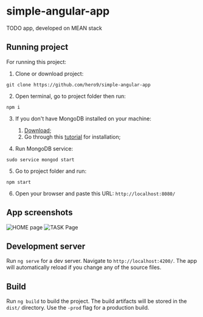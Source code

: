 # simple-angular-app
TODO app, developed on MEAN stack

## Running project
For running this project:
1. Clone or download project:
```
git clone https://github.com/hero9/simple-angular-app
```
2. Open terminal, go to project folder then run:
```
npm i
```
3. If you don't have MongoDB installed on your machine: 
   1. [Download](https://www.mongodb.com/download-center#community);
   1. Go through this [tutorial](https://docs.mongodb.com/manual/tutorial/install-mongodb-on-ubuntu/) for installation;
   
4. Run MongoDB service:
```
sudo service mongod start
```
5. Go to project folder and run:
```
npm start
```
6. Open your browser and paste this URL: `http://localhost:8080/`

## App screenshots
![HOME page](https://user-images.githubusercontent.com/22573860/41225154-6172173e-6d98-11e8-8cbb-1d74d9ec3599.png)
![TASK Page](https://user-images.githubusercontent.com/22573860/41225190-768e0a74-6d98-11e8-8e72-a42d5190c42e.png)

## Development server

Run `ng serve` for a dev server. Navigate to `http://localhost:4200/`. The app will automatically reload if you change any of the source files.

## Build

Run `ng build` to build the project. The build artifacts will be stored in the `dist/` directory. Use the `-prod` flag for a production build.
